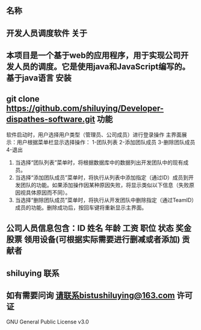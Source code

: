 名称
---
开发人员调度软件
关于
---
本项目是一个基于web的应用程序，用于实现公司开发人员的调度。它是使用java和JavaScript编写的。
基于java语言
安装
---
git clone https://github.com/shiluying/Developer-dispathes-software.git
功能
---
软件启动时，用户选择用户类型（管理员、公司成员）进行登录操作
主界面展示：用户根据菜单栏显示选择操作：
1-团队列表  2-添加团队成员  3-删除团队成员 4-退出   
1. 当选择“团队列表”菜单时，将根据数据库中的数据列出开发团队中的现有成员。
2. 当选择“添加团队成员”菜单时，将执行从列表中添加指定（通过ID）成员到开发团队的功能。如果添加操作因某种原因失败，将显示类似以下信息（失败原因视具体原因而不同）。
3. 当选择“删除团队成员”菜单时，将执行从开发团队中删除指定（通过TeamID）成员的功能。删除成功后，按回车键将重新显示主界面。

公司人员信息包含：ID     姓名      年龄    工资      职位      状态      奖金      股票    领用设备(可根据实际需要进行删减或者添加)
贡献者
---
shiluying
联系
---
如有需要问询 请联系bistushiluying@163.com
许可证
---
GNU General Public License v3.0
